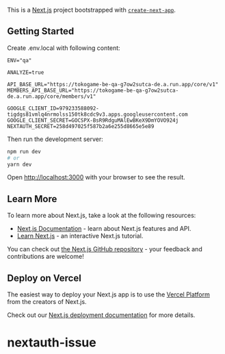 This is a [Next.js](https://nextjs.org/) project bootstrapped with [`create-next-app`](https://github.com/vercel/next.js/tree/canary/packages/create-next-app).

## Getting Started

Create .env.local with following content:
```
ENV="qa"

ANALYZE=true

API_BASE_URL="https://tokogame-be-qa-g7ow2sutca-de.a.run.app/core/v1"
MEMBERS_API_BASE_URL="https://tokogame-be-qa-g7ow2sutca-de.a.run.app/core/members/v1"

GOOGLE_CLIENT_ID=979233588092-tigdgs81vmlq4nrmolss150tk8cdc9v3.apps.googleusercontent.com
GOOGLE_CLIENT_SECRET=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
NEXTAUTH_SECRET=258d497025f587b2a6e255d8665e5e89
```

Then run the development server:

```bash
npm run dev
# or
yarn dev
```

Open [http://localhost:3000](http://localhost:3000) with your browser to see the result.


## Learn More

To learn more about Next.js, take a look at the following resources:

- [Next.js Documentation](https://nextjs.org/docs) - learn about Next.js features and API.
- [Learn Next.js](https://nextjs.org/learn) - an interactive Next.js tutorial.

You can check out [the Next.js GitHub repository](https://github.com/vercel/next.js/) - your feedback and contributions are welcome!

## Deploy on Vercel

The easiest way to deploy your Next.js app is to use the [Vercel Platform](https://vercel.com/new?utm_medium=default-template&filter=next.js&utm_source=create-next-app&utm_campaign=create-next-app-readme) from the creators of Next.js.

Check out our [Next.js deployment documentation](https://nextjs.org/docs/deployment) for more details.
# nextauth-issue

